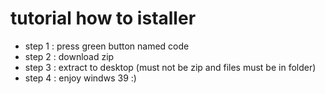 # tutorial how to istaller
- step 1 : press green button named code
- step 2 : download zip
- step 3 : extract to desktop (must not be zip and files must be in folder)
- step 4 : enjoy windws 39 :)
